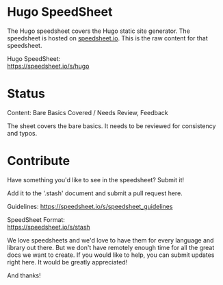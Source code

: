 # Hugo SpeedSheet

The Hugo speedsheet covers the Hugo static site generator. The speedsheet is hosted on [speedsheet.io](https://speedsheet.io). This is the raw content for that speedsheet.

Hugo SpeedSheet:  
https://speedsheet.io/s/hugo


# Status

Content: Bare Basics Covered / Needs Review, Feedback

The sheet covers the bare basics. It needs to be reviewed for consistency and typos.


# Contribute

Have something you'd like to see in the speedsheet? Submit it!

Add it to the '.stash' document and submit a pull request here.

Guidelines:
https://speedsheet.io/s/speedsheet_guidelines

SpeedSheet Format:  
https://speedsheet.io/s/stash

We love speedsheets and we'd love to have them for every language and library out there. But we don't have remotely enough time for all the great docs we want to create. If you would like to help, you can submit updates right here. It would be greatly appreciated! 

And thanks!
